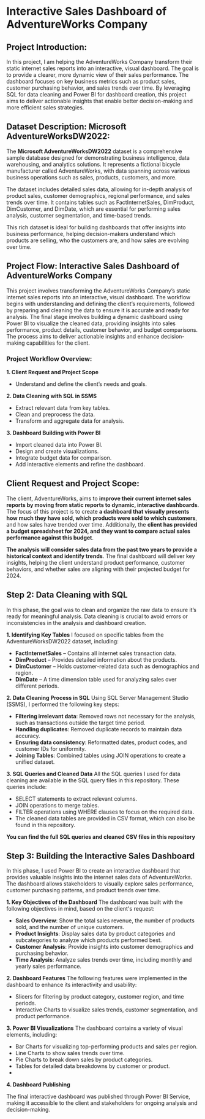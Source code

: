 # Interactive Sales Dashboard of AdventureWorks Company

## Project Introduction:


In this project, I am helping the AdventureWorks Company transform their static internet sales reports into an interactive, visual dashboard. The goal is to provide a clearer, more dynamic view of their sales performance. The dashboard focuses on key business metrics such as product sales, customer purchasing behavior, and sales trends over time. By leveraging SQL for data cleaning and Power BI for dashboard creation, this project aims to deliver actionable insights that enable better decision-making and more efficient sales strategies.

## Dataset Description: Microsoft AdventureWorksDW2022:

The **Microsoft AdventureWorksDW2022** dataset is a comprehensive sample database designed for demonstrating business intelligence, data warehousing, and analytics solutions. It represents a fictional bicycle manufacturer called AdventureWorks, with data spanning across various business operations such as sales, products, customers, and more.

The dataset includes detailed sales data, allowing for in-depth analysis of product sales, customer demographics, regional performance, and sales trends over time. It contains tables such as FactInternetSales, DimProduct, DimCustomer, and DimDate, which are essential for performing sales analysis, customer segmentation, and time-based trends.

This rich dataset is ideal for building dashboards that offer insights into business performance, helping decision-makers understand which products are selling, who the customers are, and how sales are evolving over time.

## Project Flow: Interactive Sales Dashboard of AdventureWorks Company

This project involves transforming the AdventureWorks Company’s static internet sales reports into an interactive, visual dashboard. The workflow begins with understanding and defining the client’s requirements, followed by preparing and cleaning the data to ensure it is accurate and ready for analysis. The final stage involves building a dynamic dashboard using Power BI to visualize the cleaned data, providing insights into sales performance, product details, customer behavior, and budget comparisons. The process aims to deliver actionable insights and enhance decision-making capabilities for the client.

### Project Workflow Overview:

**1. Client Request and Project Scope**
- Understand and define the client’s needs and goals.

**2. Data Cleaning with SQL in SSMS**
- Extract relevant data from key tables.
- Clean and preprocess the data.
- Transform and aggregate data for analysis.
  
**3. Dashboard Building with Power BI**
- Import cleaned data into Power BI.
- Design and create visualizations.
- Integrate budget data for comparison.
- Add interactive elements and refine the dashboard.

## Client Request and Project Scope:

The client, AdventureWorks, aims to **improve their current internet sales reports by moving from static reports to dynamic, interactive dashboards**. The focus of this project is to create **a dashboard that visually presents how much they have sold, which products were sold to which customers**, and how sales have trended over time. Additionally, the **client has provided a budget spreadsheet for 2024, and they want to compare actual sales performance against this budget**.

**The analysis will consider sales data from the past two years to provide a historical context and identify trends**. The final dashboard will deliver key insights, helping the client understand product performance, customer behaviors, and whether sales are aligning with their projected budget for 2024.

## Step 2: Data Cleaning with SQL

In this phase, the goal was to clean and organize the raw data to ensure it’s ready for meaningful analysis. Data cleaning is crucial to avoid errors or inconsistencies in the analysis and dashboard creation.

**1. Identifying Key Tables**
I focused on specific tables from the AdventureWorksDW2022 dataset, including:
- **FactInternetSales** – Contains all internet sales transaction data.
- **DimProduct** – Provides detailed information about the products.
- **DimCustomer** – Holds customer-related data such as demographics and region.
- **DimDate** – A time dimension table used for analyzing sales over different periods.

**2. Data Cleaning Process in SQL**
Using SQL Server Management Studio (SSMS), I performed the following key steps:

- **Filtering irrelevant data**: Removed rows not necessary for the analysis, such as transactions outside the target time period.
- **Handling duplicates**: Removed duplicate records to maintain data accuracy.
- **Ensuring data consistency**: Reformatted dates, product codes, and customer IDs for uniformity.
- **Joining Tables**: Combined tables using JOIN operations to create a unified dataset.

**3. SQL Queries and Cleaned Data**
All the SQL queries I used for data cleaning are available in the SQL query files in this repository. These queries include:

- SELECT statements to extract relevant columns.
- JOIN operations to merge tables.
- FILTER operations using WHERE clauses to focus on the required data.
- The cleaned data tables are provided in CSV format, which can also be found in this repository.

**You can find the full SQL queries and cleaned CSV files in this repository**

## Step 3: Building the Interactive Sales Dashboard

In this phase, I used Power BI to create an interactive dashboard that provides valuable insights into the internet sales data of AdventureWorks. The dashboard allows stakeholders to visually explore sales performance, customer purchasing patterns, and product trends over time.

**1. Key Objectives of the Dashboard**
The dashboard was built with the following objectives in mind, based on the client's request:

- **Sales Overview**: Show the total sales revenue, the number of products sold, and the number of unique customers.
- **Product Insights**: Display sales data by product categories and subcategories to analyze which products performed best.
- **Customer Analysis**: Provide insights into customer demographics and purchasing behavior.
- **Time Analysis**: Analyze sales trends over time, including monthly and yearly sales performance.

**2. Dashboard Features**
The following features were implemented in the dashboard to enhance its interactivity and usability:

- Slicers for filtering by product category, customer region, and time periods.
- Interactive Charts to visualize sales trends, customer segmentation, and product performance.

**3. Power BI Visualizations**
The dashboard contains a variety of visual elements, including:

- Bar Charts for visualizing top-performing products and sales per region.
- Line Charts to show sales trends over time.
- Pie Charts to break down sales by product categories.
- Tables for detailed data breakdowns by customer or product.
- 
**4. Dashboard Publishing**
  
The final interactive dashboard was published through Power BI Service, making it accessible to the client and stakeholders for ongoing analysis and decision-making.
